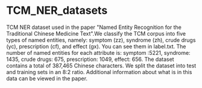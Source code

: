 # TCM_NER_datasets
TCM NER dataset used in the paper "Named Entity Recognition for the Traditional
Chinese Medicine Text".We classify the TCM corpus into five types of named entities, namely: symptom (zz), syndrome (zh), crude drugs (yc), prescription (cf), and effect (gx). You can see them in label.txt. The number of named entities for each attribute is: symptom :5221, syndrome: 1435, crude drugs: 675, prescription: 1049, effect: 656. The dataset contains a total of 387,465 Chinese characters. We split the dataset into test and training sets in an 8:2 ratio. Additional information about what is in this data can be viewed in the paper.
